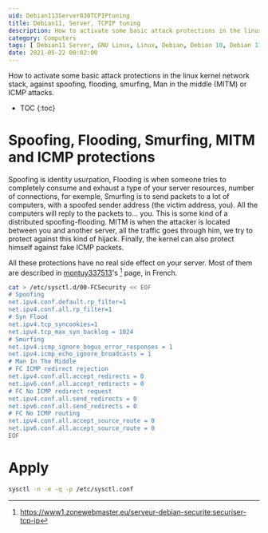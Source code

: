 ```yaml
---
uid: Debian113Server030TCPIPtuning
title: Debian11, Server, TCPIP tuning
description: How to activate some basic attack protections in the linux kernel network stack, against spoofing, flooding, smurfing, Man in the middle (MITM) or ICMP attacks.
category: Computers
tags: [ Debian11 Server, GNU Linux, Linux, Debian, Debian 10, Debian 11, Buster, Bullseye, Server, Installation, TCP, IP, ICMP, Stack, Network, Tunig, Kernel parameters, Security, Spoofing, Flooding, Smurfing, MITM, Man In The Middle, Cracker, Packets ]
date: 2021-05-22 00:02:00
---
```

How to activate some basic attack protections in the linux kernel network stack, against spoofing, flooding, smurfing, Man in the middle (MITM) or ICMP attacks.

* TOC
{:toc}

# Spoofing, Flooding, Smurfing, MITM and ICMP protections

Spoofing is identity usurpation, Flooding is when someone tries to completely consume and exhaust a type of your server resources, number of connections, for exemple, Smurfing is to send packets to a lot of computers, with a spoofed sender address (the victim address, you). All the computers will reply to the packets to... you. This is some kind of a distributed spoofing-flooding. MITM is when the attacker is located between you and another server, all the traffic goes through him, we try to protect against this kind of hijack. Finally, the kernel can also protect himself against fake ICMP packets. 

All these protections have no real side effect on your server. Most of them are described in [montuy337513]'s [^1] page, in French.

```bash
cat > /etc/sysctl.d/00-FCSecurity << EOF
# Spoofing
net.ipv4.conf.default.rp_filter=1
net.ipv4.conf.all.rp_filter=1
# Syn Flood
net.ipv4.tcp_syncookies=1
net.ipv4.tcp_max_syn_backlog = 1024
# Smurfing
net.ipv4.icmp_ignore_bogus_error_responses = 1
net.ipv4.icmp_echo_ignore_broadcasts = 1
# Man In The Middle
# FC ICMP redirect rejection
net.ipv4.conf.all.accept_redirects = 0
net.ipv6.conf.all.accept_redirects = 0
# FC No ICMP redirect request
net.ipv4.conf.all.send_redirects = 0
net.ipv6.conf.all.send_redirects = 0
# FC No ICMP routing
net.ipv4.conf.all.accept_source_route = 0
net.ipv6.conf.all.accept_source_route = 0
EOF
```

# Apply

```bash
sysctl -n -e -q -p /etc/sysctl.conf
```

[montuy337513]: https://www1.zonewebmaster.eu/serveur-debian-securite:securiser-tcp-ip "Sécurisation de TCP/IP sur votre serveur dédié"
[^1]: https://www1.zonewebmaster.eu/serveur-debian-securite:securiser-tcp-ip 

